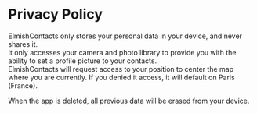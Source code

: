# Privacy Policy
ElmishContacts only stores your personal data in your device, and never shares it.  
It only accesses your camera and photo library to provide you with the ability to set a profile picture to your contacts.  
ElmishContacts will request access to your position to center the map where you are currently. If you denied it access, it will default on Paris (France).

When the app is deleted, all previous data will be erased from your device.